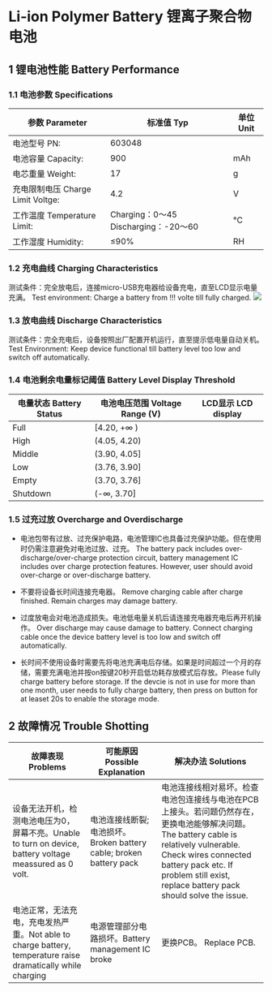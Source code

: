 # Li-ion Polymer Battery 锂离子聚合物电池

## 1 锂电池性能 Battery Performance
### 1.1 电池参数 Specifications
|参数 Parameter|标准值 Typ|单位 Unit|
|---|---|---|
|电池型号 PN:|603048||
|电池容量 Capacity:|900|mAh|
|电芯重量 Weight:|17 |g|
|充电限制电压	Charge Limit Voltge:|4.2|V|
|工作温度 Temperature Limit:|Charging：0～45 Discharging：-20～60| °C|
|工作湿度 Humidity:|≤90%|RH|

### 1.2 充电曲线 Charging Characteristics
测试条件：完全放电后，连接micro-USB充电器给设备充电，直至LCD显示电量充满。
Test environment: Charge a battery from !!! volte till fully charged.
![](images/charge.png)

### 1.3 放电曲线 Discharge Characteristics
测试条件：完全充电后，设备按照出厂配置开机运行，直至提示低电量自动关机。
Test Environment: Keep device functional till battery level too low and switch off automatically.

### 1.4 电池剩余电量标记阈值 Battery Level Display Threshold

电量状态 Battery Status |电池电压范围 Voltage Range (V)|LCD显示 LCD display
------- |---------------|-------
Full	|  [4.20, +∞ )	|
High	|  (4.05, 4.20)	|
Middle	|  (3.90, 4.05]	|
Low	    |  (3.76, 3.90]	|
Empty	|  (3.70, 3.76]	|
Shutdown|   (-∞, 3.70]  |

### 1.5 过充过放 Overcharge and Overdischarge
* 电池包带有过放、过充保护电路，电池管理IC也具备过充保护功能。但在使用时仍需注意避免对电池过放、过充。 The battery pack includes over-discharge/over-charge protection circuit, battery management IC includes over charge protection features. However, user should avoid over-charge or over-discharge battery.

* 不要将设备长时间连接充电器。 Remove charging cable after charge finished. Remain charges may damage battery.

* 过度放电会对电池造成损失。电池低电量关机后请连接充电器充电后再开机操作。 Over discharge may cause damage to battery. Connect charging cable once the device battery level is too low and switch off automatically. 

* 长时间不使用设备时需要先将电池充满电后存储。如果是时间超过一个月的存储，需要充满电池并按on按键20秒开启低功耗存放模式后存放。Please fully charge battery before storage. If the devcie is not in use for more than one month, user needs to fully charge battery, then press on button for at leaset 20s to enable the storage mode.

## 2 故障情况 Trouble Shotting

故障表现 Problems |可能原因 Possible Explanation|解决办法 Solutions
------- |---------------|-------
设备无法开机，检测电池电压为0，屏幕不亮。Unable to turn on device, battery voltage meassured as 0 volt.|电池连接线断裂; 电池损坏。Broken battery cable; broken battery pack|电池连接线相对易坏。检查电池包连接线与电池在PCB上接头。若问题仍然存在，更换电池能够解决问题。The battery cable is relatively vulnerable. Check wires connected battery pack etc. If problem still exist, replace battery pack should solve the issue.
电池正常，无法充电，充电发热严重。Not able to charge battery, temperature raise dramatically while charging	|电源管理部分电路损坏。Battery management IC broke| 更换PCB。 Replace PCB.
